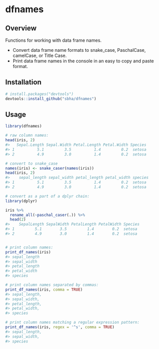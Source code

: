 # dfnames
## Overview
Functions for working with data frame names. 
  
* Convert data frame name formats to snake_case, PaschalCase, camelCase, or Title Case. 
* Print data frame names in the console in an easy to copy and paste format. 

## Installation
``` r
# install.packages("devtools")
devtools::install_github("sbha/dfnames")
```

## Usage
```r
library(dfnames)

# raw column names:
head(iris, 2)
#>   Sepal.Length Sepal.Width Petal.Length Petal.Width Species
#> 1          5.1         3.5          1.4         0.2  setosa
#> 2          4.9         3.0          1.4         0.2  setosa

# convert to snake_case
names(iris) <- snake_caser(names(iris))
head(iris, 2)
#>    sepal_length sepal_width petal_length petal_width species
#> 1          5.1         3.5          1.4         0.2  setosa
#> 2          4.9         3.0          1.4         0.2  setosa

# convert as a part of a dplyr chain:
library(dplyr)

iris %>% 
  rename_all(~paschal_caser(.)) %>% 
  head(2)
#>    SepalLength SepalWidth PetalLength PetalWidth Species
#> 1         5.1        3.5         1.4        0.2  setosa
#> 2         4.9        3.0         1.4        0.2  setosa


# print column names:
print_df_names(iris)
#> sepal_length
#> sepal_width
#> petal_length
#> petal_width
#> species

# print column names separated by commas:
print_df_names(iris, comma = TRUE)
#> sepal_length,
#> sepal_width,
#> petal_length,
#> petal_width,
#> species

# print column names matching a regular expression pattern:
print_df_names(iris, regex = '^s', comma = TRUE)
#> sepal_length,
#> sepal_width,
#> species

```
